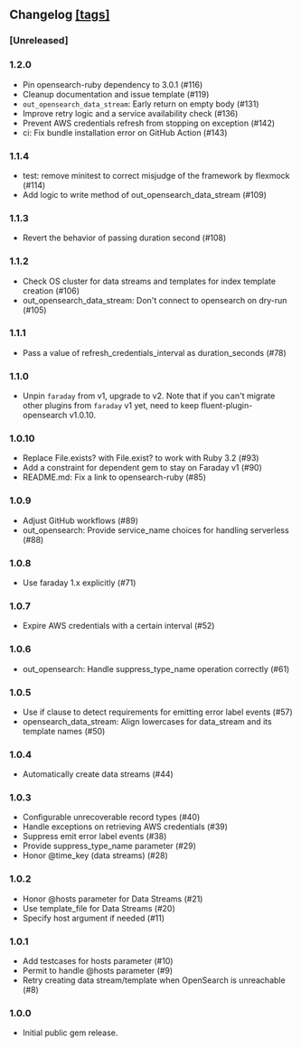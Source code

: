 ## Changelog [[tags]](https://github.com/fluent/fluent-plugin-opensearch/tags)

### [Unreleased]

### 1.2.0
 - Pin opensearch-ruby dependency to 3.0.1 (#116)
 - Cleanup documentation and issue template (#119)
 - `out_opensearch_data_stream`: Early return on empty body (#131)
 - Improve retry logic and a service availability check (#136)
 - Prevent AWS credentials refresh from stopping on exception (#142)
 - ci: Fix bundle installation error on GitHub Action (#143)

### 1.1.4
 - test: remove minitest to correct misjudge of the framework by flexmock (#114)
 - Add logic to write method of out_opensearch_data_stream (#109)

### 1.1.3
 - Revert the behavior of passing duration second (#108)

### 1.1.2
 - Check OS cluster for data streams and templates for index template creation (#106)
 - out\_opensearch\_data\_stream: Don't connect to opensearch on dry-run (#105)

### 1.1.1
 -  Pass a value of refresh\_credentials\_interval as duration\_seconds (#78)

### 1.1.0
 - Unpin `faraday` from v1, upgrade to v2.
   Note that if you can't migrate other plugins from `faraday` v1 yet, need to keep
   fluent-plugin-opensearch v1.0.10.

### 1.0.10
 - Replace File.exists? with File.exist? to work with Ruby 3.2 (#93)
 - Add a constraint for dependent gem to stay on Faraday v1 (#90)
 - README.md: Fix a link to opensearch-ruby (#85)

### 1.0.9
 - Adjust GitHub workflows (#89)
 - out\_opensearch: Provide service_name choices for handling serverless (#88)

### 1.0.8
 - Use faraday 1.x explicitly (#71)

### 1.0.7
 - Expire AWS credentials with a certain interval (#52)

### 1.0.6
 - out\_opensearch: Handle suppress\_type\_name operation correctly (#61)

### 1.0.5
 -  Use if clause to detect requirements for emitting error label events (#57)
 - opensearch_data_stream: Align lowercases for data_stream and its template names (#50)

### 1.0.4
 - Automatically create data streams (#44)

### 1.0.3
 - Configurable unrecoverable record types (#40)
 - Handle exceptions on retrieving AWS credentials (#39)
 - Suppress emit error label events (#38)
 - Provide suppress_type_name parameter (#29)
 - Honor @time_key (data streams) (#28)

### 1.0.2
 - Honor @hosts parameter for Data Streams (#21)
 - Use template_file for Data Streams (#20)
 - Specify host argument if needed (#11)

### 1.0.1
 -  Add testcases for hosts parameter (#10)
 - Permit to handle @hosts parameter (#9)
 - Retry creating data stream/template when OpenSearch is unreachable (#8)

### 1.0.0
 - Initial public gem release.
